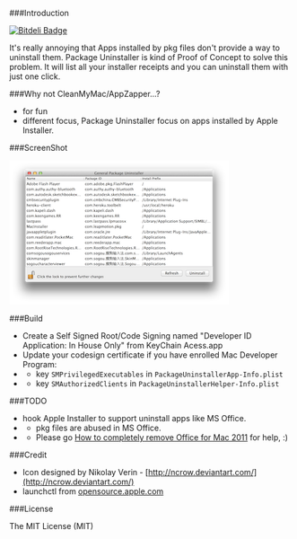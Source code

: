###Introduction

[![Bitdeli Badge](https://d2weczhvl823v0.cloudfront.net/hewigovens/packageuninstaller/trend.png)](https://bitdeli.com/free "Bitdeli Badge")

It's really annoying that Apps installed by pkg files don't provide a way to uninstall them. Package Uninstaller is kind of Proof of Concept to solve this problem. It will list all your installer receipts and you can uninstall them with just one click.

###Why not CleanMyMac/AppZapper...?

* for fun
* different focus, Package Uninstaller focus on apps installed by Apple Installer.

###ScreenShot

<img src="doc/overview.png">

###Build

* Create a Self Signed Root/Code Signing named "Developer ID Application: In House Only" from KeyChain Acess.app
* Update your codesign certificate if you have enrolled Mac Developer Program:
* * key `SMPrivilegedExecutables` in `PackageUninstallerApp-Info.plist`
* * key `SMAuthorizedClients` in `PackageUninstallerHelper-Info.plist`


###TODO

* hook Apple Installer to support uninstall apps like MS Office.
* * pkg files are abused in MS Office.
* * Please go [How to completely remove Office for Mac 2011](http://support.microsoft.com/kb/2398768) for help, :)

###Credit
* Icon designed by Nikolay Verin - [http://ncrow.deviantart.com/](http://ncrow.deviantart.com/)
* launchctl from [opensource.apple.com](http://www.opensource.apple.com/source/launchd/launchd-442.26.2/)

###License

The MIT License (MIT)